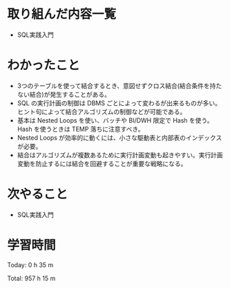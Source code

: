 # 取り組んだ内容一覧
- SQL実践入門

# わかったこと
- 3つのテーブルを使って結合するとき、意図せずクロス結合(結合条件を持たない結合)が発生することがある。
- SQL の実行計画の制御は DBMS ごとによって変わるが出来るものが多い。ヒント句によって結合アルゴリズムの制御などが可能である。
- 基本は Nested Loops を使い、バッチや BI/DWH 限定で Hash を使う。Hash を使うときは TEMP 落ちに注意すべき。
- Nested Loops が効率的に動くには、小さな駆動表と内部表のインデックスが必要。
- 結合はアルゴリズムが複数あるために実行計画変動も起きやすい。実行計画変動を防止するには結合を回避することが重要な戦略になる。

# 次やること
- SQL実践入門

# 学習時間
Today: 0 h 35 m

Total: 957 h 15 m
